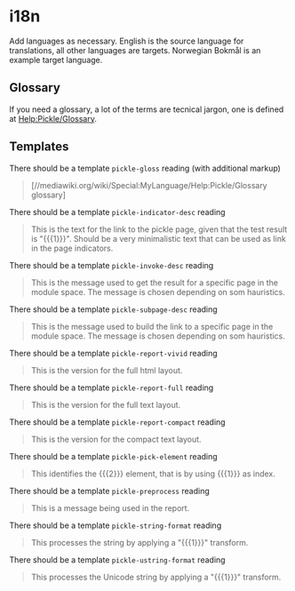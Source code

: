 # i18n

Add languages as necessary. English is the source language for translations,
all other languages are targets. Norwegian Bokmål is an example target language.

## Glossary

If you need a glossary, a lot of the terms are tecnical jargon, one is defined at
[Help:Pickle/Glossary](https://www.mediawiki.org/wiki/Help:Pickle/Glossary).

## Templates

There should be a template `pickle-gloss` reading (with additional markup)

> [//mediawiki.org/wiki/Special:MyLanguage/Help:Pickle/Glossary glossary]

There should be a template `pickle-indicator-desc` reading

> This is the text for the link to the pickle page, given that the test result is "{{{1}}}". Should be
> a very minimalistic text that can be used as link in the page indicators.

There should be a template `pickle-invoke-desc` reading

> This is the message used to get the result for a specific page in the module space. The message is
> chosen depending on som hauristics.

There should be a template `pickle-subpage-desc` reading

> This is the message used to build the link to a specific page in the module space. The message is
> chosen depending on som hauristics.

There should be a template `pickle-report-vivid` reading

> This is the version for the full html layout.

There should be a template `pickle-report-full` reading

> This is the version for the full text layout.

There should be a template `pickle-report-compact` reading

> This is the version for the compact text layout.

There should be a template `pickle-pick-element` reading

> This identifies the {{{2}}} element, that is by using {{{1}}} as index.

There should be a template `pickle-preprocess` reading

> This is a message being used in the report.

There should be a template `pickle-string-format` reading

> This processes the string by applying a "{{{1}}}" transform.

There should be a template `pickle-ustring-format` reading

> This processes the Unicode string by applying a "{{{1}}}" transform.
